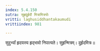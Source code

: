 ```yaml
---
index: 5.4.150
sutra: सुहृद्दुर्हृदौ मित्रामित्रयोः
vritti: laghusiddhantakaumudi
vrittiindex: 981

---
```

सुदुर्भ्यां हृदयस्य हृद्भावो निपात्यते। सुहृन्मित्रम्। दुर्हृदमित्रः॥